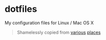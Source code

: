 # dotfiles
My configuration files for Linux / Mac OS X
> Shamelessly copied from [various](https://github.com/junegunn/dotfiles) [places](https://github.com/addyosmani/dotfiles)
